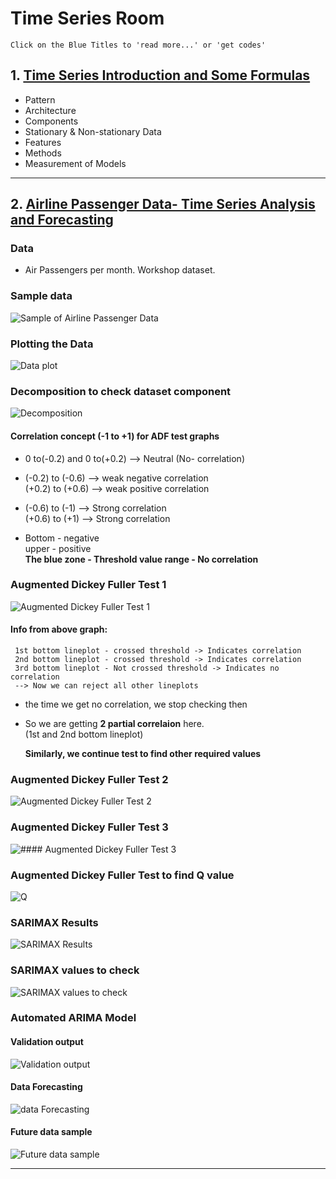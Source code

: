 # Time Series Room

`Click on the Blue Titles to 'read more...' or 'get codes' `

## 1. [Time Series Introduction and Some Formulas](https://github.com/RusticHaze634/Time-Series-Room/blob/main/Codes/time-series.ipynb)

- Pattern 
- Architecture
- Components
- Stationary & Non-stationary Data
- Features
- Methods
- Measurement of Models

*** 

## 2. [Airline Passenger Data- Time Series Analysis and Forecasting](https://www.kaggle.com/diplod0cus/airline-passenger-data-time-series-analysis)

### Data
- Air Passengers per month. Workshop dataset.

### Sample data

  ![Sample of Airline Passenger Data](https://github.com/RusticHaze634/Time-Series-Room/blob/main/Images/1.%20Sample%20data.jpg)
  
### Plotting the Data

  ![Data plot](https://github.com/RusticHaze634/Time-Series-Room/blob/main/Images/2.%20data%20plot.png)
  
### Decomposition to check dataset component

  ![Decomposition](https://github.com/RusticHaze634/Time-Series-Room/blob/main/Images/3.%20Decomposition%20to%20check%20dataset%20component.png)
  
 #### Correlation concept (-1 to +1) for ADF test graphs 
  
- 0 to(-0.2) and  0 to(+0.2) --> Neutral (No- correlation)
    
       
- (-0.2) to (-0.6) --> weak negative correlation  
  (+0.2) to (+0.6) --> weak positive correlation
   
- (-0.6) to (-1) --> Strong correlation  
  (+0.6) to (+1) --> Strong correlation
  
- Bottom - negative  
  upper - positive  
  **The blue zone - Threshold value range - No correlation**  
  
### Augmented Dickey Fuller Test 1

  ![Augmented Dickey Fuller Test 1](https://github.com/RusticHaze634/Time-Series-Room/blob/main/Images/4.%20Augmented%20Dickey%20Fuller%20Test%201.png)
  

  #### Info from above graph:  
 ``` 
  1st bottom lineplot - crossed threshold -> Indicates correlation  
  2nd bottom lineplot - crossed threshold -> Indicates correlation
  3rd bottom lineplot - Not crossed threshold -> Indicates no correlation  
  --> Now we can reject all other lineplots
  ```
- the time we get no correlation, we stop checking then
          
- So we are getting **2 partial correlaion** here.    
  (1st and 2nd bottom lineplot)   
  
  **Similarly, we continue test to find other required values**
  
### Augmented Dickey Fuller Test 2

  ![Augmented Dickey Fuller Test 2](https://github.com/RusticHaze634/Time-Series-Room/blob/main/Images/5.%20Augmented%20Dickey%20Fuller%20Test%202.png)
  
### Augmented Dickey Fuller Test 3

  ![#### Augmented Dickey Fuller Test 3](https://github.com/RusticHaze634/Time-Series-Room/blob/main/Images/6.%20Augmented%20Dickey%20Fuller%20Test%203.png)
  
### Augmented Dickey Fuller Test to find Q value

  ![Q](https://github.com/RusticHaze634/Time-Series-Room/blob/main/Images/7.%20Augmented%20Dickey%20Fuller%20Test%20to%20find%20Q.png)
  
### SARIMAX Results

  ![SARIMAX Results](https://github.com/RusticHaze634/Time-Series-Room/blob/main/Images/8.%20SARIMAX%20Results.png)
  
### SARIMAX values to check

   ![SARIMAX values to check](https://github.com/RusticHaze634/Time-Series-Room/blob/main/Images/9.%20SARIMAX%20values%20to%20check.png)
   
### Automated ARIMA Model
#### Validation output

  ![Validation output](https://github.com/RusticHaze634/Time-Series-Room/blob/main/Images/10.%20Validation%20output.png)
  
#### Data Forecasting
  
   ![data Forecasting](https://github.com/RusticHaze634/Time-Series-Room/blob/main/Images/11.%20data%20Forecasting.png)
   
#### Future data sample

  ![Future data sample](https://github.com/RusticHaze634/Time-Series-Room/blob/main/Images/12.%20Future%20data%20sample.png)
  
 ***
